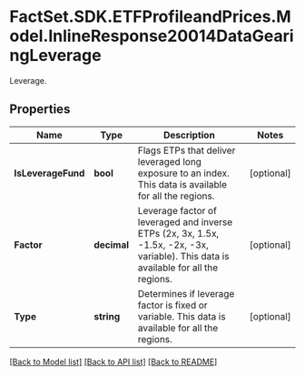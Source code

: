 # FactSet.SDK.ETFProfileandPrices.Model.InlineResponse20014DataGearingLeverage
Leverage.

## Properties

Name | Type | Description | Notes
------------ | ------------- | ------------- | -------------
**IsLeverageFund** | **bool** | Flags ETPs that deliver leveraged long exposure to an index. This data is available for all the regions. | [optional] 
**Factor** | **decimal** | Leverage factor of leveraged and inverse ETPs (2x, 3x, 1.5x, -1.5x, -2x, -3x, variable). This data is available for all the regions. | [optional] 
**Type** | **string** | Determines if leverage factor is fixed or variable. This data is available for all the regions. | [optional] 

[[Back to Model list]](../README.md#documentation-for-models) [[Back to API list]](../README.md#documentation-for-api-endpoints) [[Back to README]](../README.md)

